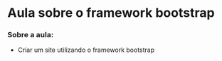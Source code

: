 # Aula sobre o framework bootstrap
### Sobre a aula:
 - Criar um site utilizando o framework bootstrap